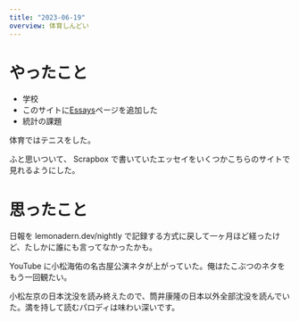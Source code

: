 ```yaml
---
title: "2023-06-19"
overview: 体育しんどい
---
```


# やったこと

- 学校
- このサイトに[Essays](/essay)ページを追加した
- 統計の課題

体育ではテニスをした。

ふと思いついて、 Scrapbox で書いていたエッセイをいくつかこちらのサイトで見れるようにした。

# 思ったこと

日報を lemonadern.dev/nightly で記録する方式に戻して一ヶ月ほど経ったけど、たしかに誰にも言ってなかったかも。

YouTube に小松海佑の名古屋公演ネタが上がっていた。俺はたこぶつのネタをもう一回観たい。

小松左京の日本沈没を読み終えたので、筒井康隆の日本以外全部沈没を読んでいた。満を持して読むパロディは味わい深いです。
